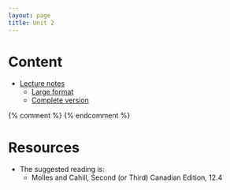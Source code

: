 ```yaml
---
layout: page
title: Unit 2
---
```


# Content

* [Lecture notes](materials/nonlinear.handouts.pdf)
  * [Large format](/materials/nonlinear.large.pdf)
  * [Complete version](materials/nonlinear.complete.pdf)

{% comment %} 
{% endcomment %} 

# Resources

* The suggested reading is:
  * Molles and Cahill, Second (or Third) Canadian Edition, 12.4

